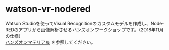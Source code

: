 # watson-vr-nodered
Watson Studioを使ってVisual Recognitionのカスタムモデルを作成し、Node-REDのアプリから画像解析させるハンズオンワークショップです。（2018年11月の仕様）
<br>
[ハンズオンマテリアル](https://speakerdeck.com/taijihagino/vrappworkshop/) を参照してください。
